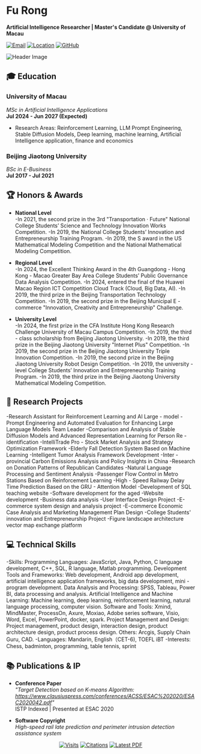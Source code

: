 # Fu Rong

**Artificial Intelligence Researcher | Master's Candidate @ University of Macau**

[![Email](https://img.shields.io/badge/Email-mc466603@um.edu.mo-red?style=flat&logo=gmail)](mailto:mc466603@um.edu.mo)
[![Location](https://img.shields.io/badge/Location-Macau,%20China-blue?style=flat&logo=map)](https://www.google.com/maps/place/Macau)
[![GitHub](https://img.shields.io/badge/GitHub-Profile-brightgreen?style=flat&logo=github)](https://github.com/furonglegend)

![Header Image](images/header-bg.jpg)

## 🎓 Education

### ​**University of Macau**  
*MSc in Artificial Intelligence Applications*  
**Jul 2024 - Jun 2027 (Expected)**  
- Research Areas: Reinforcement Learning, LLM Prompt Engineering, Stable Diffusion Models, Deep learning, machine learning, Artificial Intelligence application, finance and economics

### ​**Beijing Jiaotong University**  
*BSc in E-Business*  
**Jul 2017 - Jul 2021**  


## 🏆 Honors & Awards

- ​**National Level**  
-In 2021, the second prize in the 3rd "Transportation · Future" National College Students’ Science and Technology Innovation Works Competition.
-In 2019, the National College Students’ Innovation and Entrepreneurship Training Program.
-In 2019, the S award in the US Mathematical Modeling Competition and the National Mathematical Modeling Competition.

- ​**Regional Level**  
-In 2024, the Excellent Thinking Award in the 4th Guangdong - Hong Kong - Macao Greater Bay Area College Students’ Public Governance Data Analysis
Competition.
-In 2024, entered the final of the Huawei Macao Region ICT Competition Cloud Track (Cloud, Big Data, AI).
-In 2019, the third prize in the Beijing Transportation Technology Competition.
-In 2019, the second prize in the Beijing Municipal E - commerce "Innovation, Creativity and Entrepreneurship" Challenge.

- ​**University Level**  
-In 2024, the first prize in the CFA Institute Hong Kong Research Challenge University of Macau Campus Competition.
-In 2019, the third - class scholarship from Beijing Jiaotong University.
-In 2019, the third prize in the Beijing Jiaotong University "Internet Plus" Competition.
-In 2019, the second prize in the Beijing Jiaotong University Triple Innovation Competition.
-In 2019, the second prize in the Beijing Jiaotong University Robot Design Competition.
-In 2019, the university - level College Students’ Innovation and Entrepreneurship Training Program.
-In 2019, the third prize in the Beijing Jiaotong University Mathematical Modeling Competition.

## 🔬 Research Projects
-Research Assistant for Reinforcement Learning and AI Large - model
-Prompt Engineering and Automated Evaluation for Enhancing Large Language Models Team Leader
-Comparison and Analysis of Stable Diffusion Models and Advanced Representation Learning for Person Re - identification
-IntelliTrade Pro - Stock Market Analysis and Strategy Optimization Framework
-Elderly Fall Detection System Based on Machine Learning
-Intelligent Tumor Analysis Framework Development
-Inter - provincial Carbon Emissions Analysis and Policy Insights in China
-Research on Donation Patterns of Republican Candidates
-Natural Language Processing and Sentiment Analysis
-Passenger Flow Control in Metro Stations Based on Reinforcement Learning
-High - Speed Railway Delay Time Prediction Based on the GRU - Attention Model
-Development of SQL teaching website
-Software development for the aged
-Website development
-Business data analysis
-User Interface Design Project
-E-commerce system design and analysis project
-E-commerce Economic Case Analysis and Marketing Management Plan Design
-College Students' innovation and Entrepreneurship Project
-Figure landscape architecture vector map exchange platform


## 💻 Technical Skills

-Skills: 
Programming Languages: JavaScript, Java, Python, C language development, C++, SQL, R language, Matlab programming. 
Development Tools and Frameworks: Web development, Android app development, artificial intelligence application frameworks, big data development, mini - program development.
Data Analysis and Processing: SPSS, Tableau, Power BI, data processing and analysis. 
Artificial Intelligence and Machine Learning: Machine learning, deep learning, reinforcement learning, natural language processing, computer vision.
Software and Tools: Xmind, MindMaster, ProcessOn, Axure, Moxiao, Adobe series software, Visio, Word, Excel, PowerPoint, docker, spark. Project Management and Design: Project management, product design, interaction design, product architecture design, product process design. Others: Arcgis, Supply Chain Guru, CAD.
-Languages: Mandarin, English（CET-6), TOEFL iBT
-Interests: Chess, badminton, programming, table tennis, sprint

## 📚 Publications & IP

- ​**Conference Paper**  
  *"Target Detection based on K-means Algorithm: https://www.clausiuspress.com/conferences/ACSS/ESAC%202020/ESAC2020042.pdf"*  
  ISTP Indexed | Presented at ESAC 2020

- ​**Software Copyright**  
  *High-speed rail late prediction and perimeter intrusion detection assistance system*  
  



<div align="center">
  
[![Visits](https://komarev.com/ghpvc/?username=yourusername&label=Profile%20Views&color=blue&style=flat)](https://github.com/yourusername)
[![Citations](https://img.shields.io/badge/Google_Scholar-25+-blue?logo=googlescholar)](https://scholar.google.com/citations?user=ABCD123)
[![Latest PDF](https://img.shields.io/badge/Download_CV-PDF-red?style=flat&logo=adobeacrobatreader)](files/cv.pdf)

</div>

